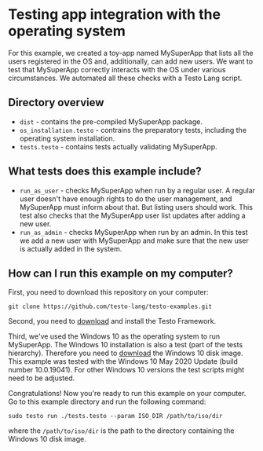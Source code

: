 # Testing app integration with the operating system

For this example, we created a toy-app named MySuperApp that lists all the users registered in the OS and, additionally, can add new users. We want to test that MySuperApp correctly interacts with the OS under various circumstances. We automated all these checks with a Testo Lang script.

## Directory overview

- `dist` - contains the pre-compiled MySuperApp package.
- `os_installation.testo` - contrains the preparatory tests, including the operating system installation.
- `tests.testo` - contains tests actually validating MySuperApp.

## What tests does this example include?

- `run_as_user` - checks MySuperApp when run by a regular user. A regular user doesn't have enough rights to do the user management, and MySuperApp must inform about that. But listing users should work. This test also checks that the MySuperApp user list updates after adding a new user.
- `run_as_admin` - checks MySuperApp when run by an admin. In this test we add a new user with MySuperApp and make sure that the new user is actually added in the system.

## How can I run this example on my computer?

First, you need to download this repository on your computer:

```
git clone https://github.com/testo-lang/testo-examples.git
```

Second, you need to [download](https://github.com/log0div0/testo#downloads) and install the Testo Framework.

Third, we've used the Windows 10 as the operating system to run MySuperApp. The Windows 10 installation is also a test (part of the tests hierarchy). Therefore you need to [download](https://www.microsoft.com/en-us/software-download/windows10ISO) the Windows 10 disk image. This example was tested with the Windows 10 May 2020 Update (build number 10.0.19041). For other Windows 10 versions the test scripts might need to be adjusted.

Congratulations! Now you're ready to run this example on your computer. Go to this example directory and run the following command:

```
sudo testo run ./tests.testo --param ISO_DIR /path/to/iso/dir
```

where the `/path/to/iso/dir` is the path to the directory containing the Windows 10 disk image.
